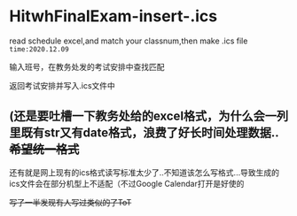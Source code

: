 # HitwhFinalExam-insert-.ics
read schedule excel,and match your classnum,then make .ics file
`time:2020.12.09`

输入班号，在教务处发的考试安排中查找匹配

返回考试安排并写入.ics文件中

(还是要吐槽一下教务处给的excel格式，为什么会一列里既有str又有date格式，浪费了好长时间处理数据..
~~希望统一格式~~
-----
还有就是网上现有的ics格式读写标准太少了..不知道该怎么写格式...导致生成的ics文件会在部分机型上不适配（不过Google Calendar打开是好使的

~~写了一半发现有人写过类似的了ToT~~


